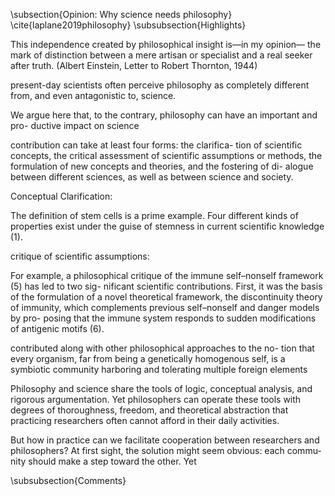 \subsection{Opinion: Why science needs philosophy}
    \cite{laplane2019philosophy}
\subsubsection{Highlights}

This independence created by philosophical insight is—in my opinion— the mark of distinction between a mere artisan or specialist and a real seeker after truth. (Albert Einstein, Letter to Robert Thornton, 1944)

present-day scientists often perceive philosophy as completely different from, and even antagonistic to, science.

We argue here that, to the contrary, philosophy can have an important and pro- ductive impact on science

contribution can take at least four forms: the clarifica- tion of scientific concepts, the critical assessment of scientific assumptions or methods, the formulation of new concepts and theories, and the fostering of di- alogue between different sciences, as well as between science and society.

Conceptual Clarification:

The definition of stem cells is a prime example. Four different kinds of properties exist under the guise of stemness in current scientific knowledge (1).

critique of scientific assumptions:

For example, a philosophical critique of the immune self–nonself framework (5) has led to two sig- nificant scientific contributions. First, it was the basis of the formulation of a novel theoretical framework, the discontinuity theory of immunity, which complements previous self–nonself and danger models by pro- posing that the immune system responds to sudden modifications of antigenic motifs (6).

contributed along with other philosophical approaches to the no- tion that every organism, far from being a genetically homogenous self, is a symbiotic community harboring and tolerating multiple foreign elements

Philosophy and science share the tools of logic, conceptual analysis, and rigorous argumentation. Yet philosophers can operate these tools with degrees of thoroughness, freedom, and theoretical abstraction that practicing researchers often cannot afford in their daily activities.

But how in practice can we facilitate cooperation
between researchers and philosophers? At first sight, the solution might seem obvious: each commu- nity should make a step toward the other. Yet


\subsubsection{Comments}
